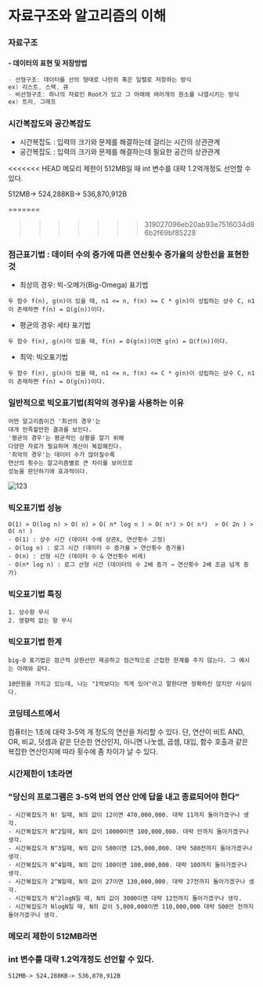 # 자료구조와 알고리즘의 이해
### 자료구조 
#### - 데이터의 표현 및 저장방법
```c
- 선형구조: 데이터를 선의 형태로 나란히 혹은 일렬로 저장하는 방식
ex) 리스트, 스택, 큐
- 비선형구조: 하나의 자료인 Root가 있고 그 아래에 여러개의 원소를 나열시키는 방식
ex) 트리, 그래프
```

### 시간복잡도와 공간복잡도
- 시간복잡도 : 입력의 크기와 문제를 해결하는데 걸리는 시간의 상관관계
- 공간복잡도 : 입력의 크기와 문제를 해결하는데 필요한 공간의 상관관계

<<<<<<< HEAD
메모리 제한이 512MB일 때 int 변수를 대략 1.2억개정도 선언할 수 있다.

512MB-> 524,288KB-> 536,870,912B

=======
>>>>>>> 319027096eb20ab93e7516034d86b2f69bf85228
### 점근표기법 : 데이터 수의 증가에 따른 연산횟수 증가율의 상한선을 표현한 것
- 최상의 경우: 빅-오메가(Big-Omega) 표기법
```
두 함수 f(n), g(n)이 있을 때, n1 <= n, f(n) >= C * g(n)이 성립하는 상수 C, n1이 존재하면 f(n) = Ω(g(n))이다.
```

- 평균의 경우: 세타 표기법
```
두 함수 f(n), g(n)이 있을 때, f(n) = O(g(n))이면 g(n) = Ω(f(n))이다.
```

- 최악: 빅오표기법
```
두 함수 f(n), g(n)이 있을 때, n1 <= n, f(n) <= C * g(n)이 성립하는 상수 C, n1이 존재하면 f(n) = O(g(n))이다.
```

### 일반적으로 빅오표기법(최악의 경우)을 사용하는 이유
```
어떤 알고리즘이건 '최선의 경우'는 
대개 만족할만한 결과를 보인다.
'평균의 경우'는 평균적인 상황을 알기 위해 
다양한 자료가 필요하며 계산이 복잡해진다. 
'최악의 경우'는 데이터 수가 많아질수록 
연산의 횟수는 알고리즘별로 큰 차이를 보이므로 
성능을 판단하기에 효과적이다.
```

![123](https://user-images.githubusercontent.com/67992469/142136148-ca1c7b26-6d6c-4919-aeec-aa0afc900024.png)

### 빅오표기법 성능
```
O(1) > O(log n) > O( n) > O( n* log n ) > O( n²) > O( n³)  > O( 2n ) > O( n! )
- O(1) : 상수 시간 (데이터 수에 상관X, 연산횟수 고정)
- O(log n) : 로그 시간 (데이터 수 증가율 > 연산횟수 증가율)
- O(n) : 선형 시간 (데이터 수 & 연산횟수 비례)
- O(n* log n) : 로그 선형 시간 (데이터의 수 2배 증가 → 연산횟수 2배 조금 넘게 증가)	
```

### 빅오표기법 특징
```
1. 상수항 무시
2. 영향력 없는 항 무시
```

### 빅오표기법 한계
```
big-O 표기법은 점근적 상한선만 제공하고 점근적으로 근접한 한계를 주지 않는다. 그 예시는 아래와 같다.

10만원을 가지고 있는데, 나는 "1억보다는 적게 있어"라고 말한다면 정확하진 않지만 사실이다.
```

### 코딩테스트에서
컴퓨터는 1초에 대략 3-5억 개 정도의 연산을 처리할 수 있다. 단, 연산이 비트 AND, OR, 비교, 덧셈과 같은 단순한 연산인지,  아니면 나눗셈, 곱셈, 대입, 함수 호출과 같은 복잡한 연산인지에 따라 횟수에 좀 차이가 날 수 있다.

### 시간제한이 1초라면  
### "당신의 프로그램은 3-5억 번의 연산 안에 답을 내고 종료되어야 한다"
```
- 시간복잡도가 N! 일때, N의 값이 12이면 470,000,000. 대략 11까지 돌아가겠구나 생각.
- 시간복잡도가 N^2일때, N의 값이 10000이면 100,000,000. 대략 만까지 돌아가겠구나 생각.
- 시간복잡도가 N^3일때, N의 값이 500이면 125,000,000. 대략 500전까지 돌아가겠구나 생각.
- 시간복잡도가 N^4일때, N의 값이 100이면 100,000,000. 대략 100까지 돌아가겠구나 생각.
- 시간복잡도가 2^N일때, N의 값이 27이면 130,000,000. 대략 27전까지 돌아가겠구나 생각.
- 시간복잡도가 N^2logN일 때, N의 값이 3000이면 대략 12전까지 돌아가겠구나 생각.
- 시간복잡도가 NlogN일 때, N의 값이 5,000,000이면 110,000,000 대략 500만 전까지 돌아가겠구나 생각.
```

### 메모리 제한이 512MB라면 
### int 변수를 대략 1.2억개정도 선언할 수 있다.
```
512MB-> 524,288KB-> 536,870,912B
```
